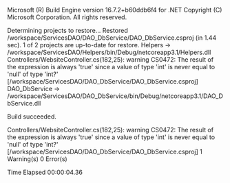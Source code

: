 Microsoft (R) Build Engine version 16.7.2+b60ddb6f4 for .NET
Copyright (C) Microsoft Corporation. All rights reserved.

  Determining projects to restore...
  Restored /workspace/ServicesDAO/DAO_DbService/DAO_DbService.csproj (in 1.44 sec).
  1 of 2 projects are up-to-date for restore.
  Helpers -> /workspace/ServicesDAO/Helpers/bin/Debug/netcoreapp3.1/Helpers.dll
Controllers/WebsiteController.cs(182,25): warning CS0472: The result of the expression is always 'true' since a value of type 'int' is never equal to 'null' of type 'int?' [/workspace/ServicesDAO/DAO_DbService/DAO_DbService.csproj]
  DAO_DbService -> /workspace/ServicesDAO/DAO_DbService/bin/Debug/netcoreapp3.1/DAO_DbService.dll

Build succeeded.

Controllers/WebsiteController.cs(182,25): warning CS0472: The result of the expression is always 'true' since a value of type 'int' is never equal to 'null' of type 'int?' [/workspace/ServicesDAO/DAO_DbService/DAO_DbService.csproj]
    1 Warning(s)
    0 Error(s)

Time Elapsed 00:00:04.36

